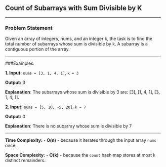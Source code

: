 ## Count of Subarrays with Sum Divisible by K

--- 

### Problem Statement

Given an array of integers, nums, and an integer k, the task is to find the total number of subarrays whose sum is divisible by k. A subarray is a contiguous portion of the array.

---

###Examples:

**1. Input:**
`nums = [3, 1, 4, 1]`, `k = 3`

**Output:**
3

**Explanation:**
The subarrays whose sum is divisible by 3 are: [3], [1, 4, 1], [3, 1, 4, 1].

**2. Input:**
`nums = [5, 10, -5, 20]`, `k = 7`

**Output:**
0

**Explanation:**
There is no subarray whose sum is divisible by 7

---

**Time Complexity:**
    - **O(n)** - because it iterates through the input array `nums` once.

**Space Complexity:**
    - **O(k)** -  because the `count` hash map stores at most k distinct remainders.